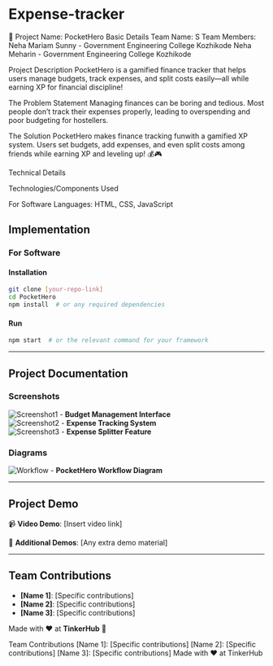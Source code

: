 # Expense-tracker

🎯 Project Name: PocketHero
Basic Details
Team Name: S
Team Members:
Neha Mariam Sunny - Government Engineering College Kozhikode
Neha Meharin - Government Engineering College Kozhikode


Project Description
PocketHero is a gamified finance tracker that helps users manage budgets, track expenses, and split costs easily—all while earning XP for financial discipline!  



The Problem Statement
Managing finances can be boring and tedious. Most people don’t track their expenses properly, leading to overspending and poor budgeting for hostellers.  

The Solution 
PocketHero makes finance tracking funwith a gamified XP system. Users set budgets, add expenses, and even split costs among friends while earning XP and leveling up! 💰🎮  


Technical Details  

Technologies/Components Used

For Software 
Languages: HTML, CSS, JavaScript  



## **Implementation**  

### **For Software**  
#### **Installation**  
```bash
git clone [your-repo-link]
cd PocketHero
npm install  # or any required dependencies
```

#### **Run**  
```bash
npm start  # or the relevant command for your framework
```

---

## **Project Documentation**  

### **Screenshots**  
![Screenshot1](#) - **Budget Management Interface**  
![Screenshot2](#) - **Expense Tracking System**  
![Screenshot3](#) - **Expense Splitter Feature**  

### **Diagrams**  
![Workflow](#) - **PocketHero Workflow Diagram**  

---

## **Project Demo**  
📹 **Video Demo**: [Insert video link]  

🔗 **Additional Demos**: [Any extra demo material]  

---

## **Team Contributions**  
- **[Name 1]**: [Specific contributions]  
- **[Name 2]**: [Specific contributions]  
- **[Name 3]**: [Specific contributions]  

Made with ❤️ at **TinkerHub** 🚀

Team Contributions
[Name 1]: [Specific contributions]
[Name 2]: [Specific contributions]
[Name 3]: [Specific contributions]
Made with ❤️ at TinkerHub
